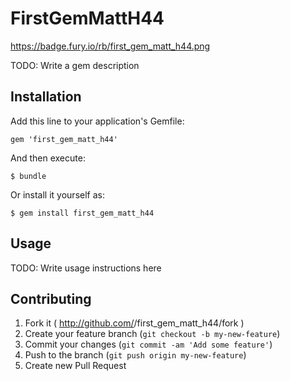 # FirstGemMattH44

https://badge.fury.io/rb/first_gem_matt_h44.png

TODO: Write a gem description

## Installation

Add this line to your application's Gemfile:

    gem 'first_gem_matt_h44'

And then execute:

    $ bundle

Or install it yourself as:

    $ gem install first_gem_matt_h44

## Usage

TODO: Write usage instructions here

## Contributing

1. Fork it ( http://github.com/<my-github-username>/first_gem_matt_h44/fork )
2. Create your feature branch (`git checkout -b my-new-feature`)
3. Commit your changes (`git commit -am 'Add some feature'`)
4. Push to the branch (`git push origin my-new-feature`)
5. Create new Pull Request
